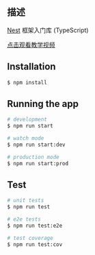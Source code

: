 ## 描述

[Nest](https://github.com/nestjs/nest) 框架入门库 (TypeScript)

[点击观看教学视频](https://www.bilibili.com/video/BV1bQ4y1A77L?spm_id_from=333.999.0.0)

## Installation

```bash
$ npm install
```

## Running the app

```bash
# development
$ npm run start

# watch mode
$ npm run start:dev

# production mode
$ npm run start:prod
```

## Test

```bash
# unit tests
$ npm run test

# e2e tests
$ npm run test:e2e

# test coverage
$ npm run test:cov
```
